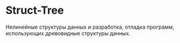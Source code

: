 # Struct-Tree
Нелинейные структуры данных и разработка, отладка программ, использующих древовидные структуры данных.
